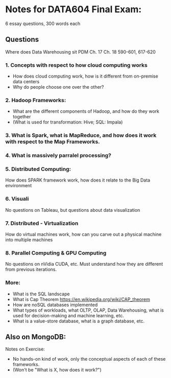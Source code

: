# Notes for DATA604 Final Exam:
6 essay questions, 300 words each

## Questions
Where does Data Warehousing sit
PDM Ch. 17 Ch. 18 590-601, 617-620
### 1. Concepts with respect to how cloud computing works
- How does cloud computing work, how is it different from on-premise data centers  
- Why do people choose one over the other?
### 2. Hadoop Frameworks:
- What are the different components of Hadoop, and how do they work together
- (What is used for transformation: Hive; SQL: Impala)
### 3. What is Spark, what is MapReduce, and how does it work with respect to the Map Frameworks.
### 4. What is massively parralel processing? 
### 5. Distributed Computing:
How does SPARK framework work, how does it relate to the Big Data environment
### 6. Visuali
No questions on Tableau, but questions about data visualization
### 7. Distributed - Virtualization
How do virtual machines work, how can you carve out a physical machine into multiple machines
### 8. Parallel Computing & GPU Computing
No questions on nVidia CUDA, etc. Must understand how they are different from previous iterations.

### More:
- What is the SQL landscape
- What is Cap Theorem https://en.wikipedia.org/wiki/CAP_theorem
- How are noSQL databases implemented
- What types of workloads, what OLTP, OLAP, Data Warehousing, what is used for decision-making and machine learning, etc.
- What is a value-store database, what is a graph database, etc.

## Also on MongoDB:
Notes on Exercise:
- No hands-on kind of work, only the conceptual aspects of each of these frameworks. 
- (Won't be "What is X, how does it work?")
